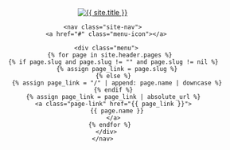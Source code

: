 <header class="site-header">
  <div class="wrapper">
    <a class="site-title" href="{{ "" | prepend: site.baseurl | prepend: site.url }}/">
      <img src="{{ "/assets/img/title.png" | absolute_url }}" alt="{{ site.title }}" />
    </a>

    <nav class="site-nav">
      <a href="#" class="menu-icon"></a>

      <div class="menu">
        {% for page in site.header.pages %}
          {% if page.slug and page.slug != "" and page.slug != nil %}
            {% assign page_link = page.slug %}
          {% else %}
            {% assign page_link = "/" | append: page.name | downcase %}
          {% endif %}
          {% assign page_link = page_link | absolute_url %}
          <a class="page-link" href="{{ page_link }}">
            {{ page.name }}
          </a>
        {% endfor %}
      </div>
    </nav>
  </div>
</header>